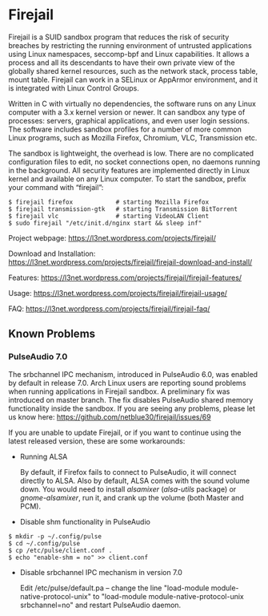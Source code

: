 # Firejail

Firejail is a SUID sandbox program that reduces the risk of security breaches by restricting
the running environment of untrusted applications using Linux namespaces, seccomp-bpf
and Linux capabilities. It allows a process and all its descendants to have their own private
view of the globally shared kernel resources, such as the network stack, process table, mount table.
Firejail can work in a SELinux or AppArmor environment, and it is integrated with Linux Control Groups.

Written in C with virtually no dependencies, the software runs on any Linux computer with a 3.x kernel
version or newer. It can sandbox any type of processes: servers, graphical applications, and even
user login sessions. The software includes sandbox profiles for a number of more common Linux programs,
such as Mozilla Firefox, Chromium, VLC, Transmission etc.

The sandbox is lightweight, the overhead is low. There are no complicated configuration files to edit,
no socket connections open, no daemons running in the background. All security features are
implemented directly in Linux kernel and available on any Linux computer. To start the sandbox,
prefix your command with “firejail”:

`````
$ firejail firefox            # starting Mozilla Firefox
$ firejail transmission-gtk   # starting Transmission BitTorrent 
$ firejail vlc                # starting VideoLAN Client
$ sudo firejail "/etc/init.d/nginx start && sleep inf"
`````
Project webpage: https://l3net.wordpress.com/projects/firejail/

Download and Installation: https://l3net.wordpress.com/projects/firejail/firejail-download-and-install/

Features: https://l3net.wordpress.com/projects/firejail/firejail-features/

Usage: https://l3net.wordpress.com/projects/firejail/firejail-usage/

FAQ: https://l3net.wordpress.com/projects/firejail/firejail-faq/



## Known Problems

### PulseAudio 7.0

The srbchannel IPC mechanism, introduced in PulseAudio 6.0, was enabled by default in release 7.0.
Arch Linux users are reporting sound problems when running applications in Firejail sandbox.
A preliminary fix was introduced on master branch. The fix disables PulseAudio shared memory functionality
inside the sandbox. If you are seeing any problems,
please let us know here: https://github.com/netblue30/firejail/issues/69

If you are unable to update Firejail, or if you want to continue using the latest released version, these are some workarounds:

*   Running ALSA

    By default, if Firefox fails to connect to PulseAudio, it will connect directly to ALSA.
    Also by default, ALSA comes with the sound volume down. You would need to install *alsamixer*
    (*alsa-utils* package) or *gnome-alsamixer*, run it, and crank up the volume (both Master and PCM).
 
*  Disable shm functionality in PulseAudio
`````
$ mkdir -p ~/.config/pulse
$ cd ~/.config/pulse
$ cp /etc/pulse/client.conf .
$ echo "enable-shm = no" >> client.conf
`````
* Disable srbchannel IPC mechanism in version 7.0

    Edit /etc/pulse/default.pa – change the line "load-module module-native-protocol-unix"
    to "load-module module-native-protocol-unix srbchannel=no" and restart PulseAudio daemon.


